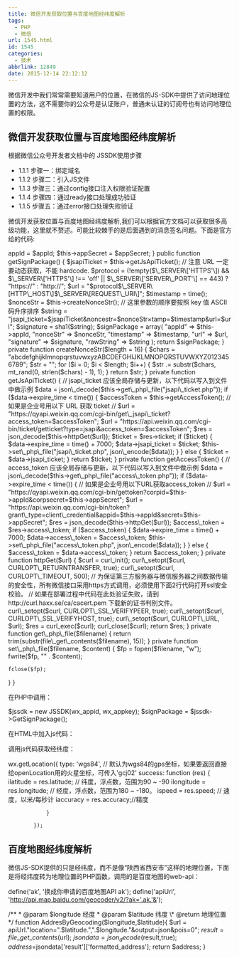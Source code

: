 ```yaml
---
title: 微信开发获取位置与百度地图经纬度解析
tags:
  - PHP
  - 微信
url: 1545.html
id: 1545
categories:
  - 技术
abbrlink: 12849
date: 2015-12-14 22:12:12
---
```


微信开发中我们常常需要知道用户的位置，在微信的JS-SDK中提供了访问地理位置的方法，这不需要你的公众号是认证账户，普通未认证的订阅号也有访问地理位置的权限。

微信开发获取位置与百度地图经纬度解析
------------------

根据微信公众号开发者文档中的 JSSDK使用步骤

*   1.1.1 步骤一：绑定域名
*   1.1.2 步骤二：引入JS文件
*   1.1.3 步骤三：通过config接口注入权限验证配置
*   1.1.4 步骤四：通过ready接口处理成功验证
*   1.1.5 步骤五：通过error接口处理失败验证

微信开发获取位置与百度地图经纬度解析,我们可以根据官方文档可以获取很多高级功能，这里就不赘述。可能比较棘手的是后面遇到的消息签名问题。下面是官方给的代码:

<?php
class JSSDK {
  private $appId;
  private $appSecret;

  public function __construct($appId, $appSecret) {
    $this->appId = $appId;
    $this->appSecret = $appSecret;
  }

  public function getSignPackage() {
    $jsapiTicket = $this->getJsApiTicket();

    // 注意 URL 一定要动态获取，不能 hardcode.
    $protocol = (!empty($\_SERVER\['HTTPS'\]) && $\_SERVER\['HTTPS'\] !== 'off' || $\_SERVER\['SERVER\_PORT'\] == 443) ? "https://" : "http://";
    $url = "$protocol$\_SERVER\[HTTP\_HOST\]$\_SERVER\[REQUEST\_URI\]";

    $timestamp = time();
    $nonceStr = $this->createNonceStr();

    // 这里参数的顺序要按照 key 值 ASCII 码升序排序
    $string = "jsapi_ticket=$jsapiTicket&noncestr=$nonceStr&timestamp=$timestamp&url=$url";

    $signature = sha1($string);

    $signPackage = array(
      "appId"     => $this->appId,
      "nonceStr"  => $nonceStr,
      "timestamp" => $timestamp,
      "url"       => $url,
      "signature" => $signature,
      "rawString" => $string
    );
    return $signPackage; 
  }

  private function createNonceStr($length = 16) {
    $chars = "abcdefghijklmnopqrstuvwxyzABCDEFGHIJKLMNOPQRSTUVWXYZ0123456789";
    $str = "";
    for ($i = 0; $i < $length; $i++) {
      $str .= substr($chars, mt_rand(0, strlen($chars) - 1), 1);
    }
    return $str;
  }

  private function getJsApiTicket() {
    // jsapi_ticket 应该全局存储与更新，以下代码以写入到文件中做示例
    $data = json\_decode($this->get\_php\_file("jsapi\_ticket.php"));
    if ($data->expire_time < time()) {
      $accessToken = $this->getAccessToken();
      // 如果是企业号用以下 URL 获取 ticket
      // $url = "https://qyapi.weixin.qq.com/cgi-bin/get\_jsapi\_ticket?access_token=$accessToken";
      $url = "https://api.weixin.qq.com/cgi-bin/ticket/getticket?type=jsapi&access_token=$accessToken";
      $res = json_decode($this->httpGet($url));
      $ticket = $res->ticket;
      if ($ticket) {
        $data->expire_time = time() + 7000;
        $data->jsapi_ticket = $ticket;
        $this->set\_php\_file("jsapi\_ticket.php", json\_encode($data));
      }
    } else {
      $ticket = $data->jsapi_ticket;
    }

    return $ticket;
  }

  private function getAccessToken() {
    // access_token 应该全局存储与更新，以下代码以写入到文件中做示例
    $data = json\_decode($this->get\_php\_file("access\_token.php"));
    if ($data->expire_time < time()) {
      // 如果是企业号用以下URL获取access_token
      // $url = "https://qyapi.weixin.qq.com/cgi-bin/gettoken?corpid=$this->appId&corpsecret=$this->appSecret";
      $url = "https://api.weixin.qq.com/cgi-bin/token?grant\_type=client\_credential&appid=$this->appId&secret=$this->appSecret";
      $res = json_decode($this->httpGet($url));
      $access\_token = $res->access\_token;
      if ($access_token) {
        $data->expire_time = time() + 7000;
        $data->access\_token = $access\_token;
        $this->set\_php\_file("access\_token.php", json\_encode($data));
      }
    } else {
      $access\_token = $data->access\_token;
    }
    return $access_token;
  }

  private function httpGet($url) {
    $curl = curl_init();
    curl\_setopt($curl, CURLOPT\_RETURNTRANSFER, true);
    curl\_setopt($curl, CURLOPT\_TIMEOUT, 500);
    // 为保证第三方服务器与微信服务器之间数据传输的安全性，所有微信接口采用https方式调用，必须使用下面2行代码打开ssl安全校验。
    // 如果在部署过程中代码在此处验证失败，请到 http://curl.haxx.se/ca/cacert.pem 下载新的证书判别文件。
    curl\_setopt($curl, CURLOPT\_SSL_VERIFYPEER, true);
    curl\_setopt($curl, CURLOPT\_SSL_VERIFYHOST, true);
    curl\_setopt($curl, CURLOPT\_URL, $url);

    $res = curl_exec($curl);
    curl_close($curl);

    return $res;
  }

  private function get\_php\_file($filename) {
    return trim(substr(file\_get\_contents($filename), 15));
  }
  private function set\_php\_file($filename, $content) {
    $fp = fopen($filename, "w");
    fwrite($fp, "<?php exit();?>" . $content);
    fclose($fp);
  }
}

在PHP中调用：

$jssdk = new JSSDK(wx\_appid, wx\_appkey);
$signPackage = $jssdk->GetSignPackage();

在HTML中加入js代码：

<script type="application/javascript">
    wx.config({
        debug: false,
        appId: '<?php echo $signPackage\["appId"\];?>',
        timestamp: <?php echo $signPackage\["timestamp"\];?>,
        nonceStr: '<?php echo $signPackage\["nonceStr"\];?>',
        signature: '<?php echo $signPackage\["signature"\];?>',
        jsApiList: \[
            // 所有要调用的 API 都要加到这个列表中
            'checkJsApi',
            'openLocation',
            'getLocation',
            'hideOptionMenu'
        \]
    });


</script>

调用js代码获取经纬度：

 wx.getLocation({
                type: 'wgs84', // 默认为wgs84的gps坐标，如果要返回直接给openLocation用的火星坐标，可传入'gcj02'
                success: function (res) {
                    ilatitude = res.latitude; // 纬度，浮点数，范围为90 ~ -90
                    ilongitude = res.longitude; // 经度，浮点数，范围为180 ~ -180。
                    ispeed = res.speed; // 速度，以米/每秒计
                    iaccuracy = res.accuracy;//精度

                }

            });

百度地图经纬度解析
---------

微信JS-SDK提供的只是经纬度，而不是像“陕西省西安市”这样的地理位置，下面是将经纬度转为地理位置的PHP函数，调用的是百度地图的web-api：

define('ak', '换成你申请的百度地图API ak');
define('apiUrl', 'http://api.map.baidu.com/geocoder/v2/?ak='.ak.'&');

/\*\*
 \* @param $longitude 经度
 \* @param $latitude 纬度
 \* @return 地理位置
 */
function AddresByGeocoding($longitude,$latitude){
    $url = apiUrl."location=".$latitude.",".$longitude."&output=json&pois=0";
    $result= file\_get\_contents($url);
    $jsondata = json_decode($result,true);
    $address =$jsondata\['result'\]\['formatted_address'\];
    return $address;
}